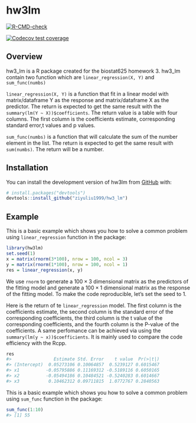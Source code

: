 
<!-- README.md is generated from README.Rmd. Please edit that file -->

# hw3lm

<!-- badges: start -->

[![R-CMD-check](https://github.com/ziyuliu1999/hw3_lm/actions/workflows/R-CMD-check.yaml/badge.svg)](https://github.com/ziyuliu1999/hw3_lm/actions/workflows/R-CMD-check.yaml)
<!-- badges: end -->

<!-- badges: start -->

[![Codecov test
coverage](https://codecov.io/gh/ziyuliu1999/hw3_lm/branch/main/graph/badge.svg)](https://app.codecov.io/gh/ziyuliu1999/hw3_lm?branch=main)
<!-- badges: end -->

## Overview

hw3_lm is a R package created for the biostat625 homework 3. hw3_lm
contain two function which are `linear_regression(X, Y)` and
`sum_func(numbs)`

`linear_regression(X, Y)` is a function that fit in a linear model with
matrix/dataframe Y as the response and matrix/dataframe X as the
predictor. The return is expected to get the same result with the
`summary(lm(Y ~ X))$coefficients`. The return value is a table with four
columns. The first column is the coefficients estimate, corresponding
standard error,t values and p values.

`sum_func(numbs)` is a function that will calculate the sum of the
number element in the list. The return is expected to get the same
result with `sum(numbs)`. The return will be a number.

## Installation

You can install the development version of hw3lm from
[GitHub](https://github.com/) with:

``` r
# install.packages("devtools")
devtools::install_github("ziyuliu1999/hw3_lm")
```

## Example

This is a basic example which shows you how to solve a common problem
using `linear_regression` function in the package:

``` r
library(hw3lm)
set.seed(1)
x = matrix(rnorm(3*100), nrow = 100, ncol = 3)
y = matrix(rnorm(1*100), nrow = 100, ncol = 1)
res = linear_regression(x, y)
```

We use `rnorm` to generate a $100 \times 3$ dimensional matrix as the
predictors of the fitting model and generate a $100 \times 1$
dimensional matrix as the response of the fitting model. To make the
code reproducible, let’s set the seed to 1.

Here is the return of te `linear_regression` model. The first column is
the coefficients estimate, the second column is the standard error of
the corresponding coefficients, the third column is the t value of the
corresponding coefficients, and the fourth column is the P-value of the
coefficients. A same perfomance can be achieved via using the
`summary(lm(y ~ x))$coefficients`. It is mainly used to compare the code
efficiency with the Rcpp.

``` r
res
#>                Estimate Std. Error    t value  Pr(>|t|)
#> (Intercept)  0.05273106 0.10064857  0.5239127 0.6015467
#> x1          -0.05795886 0.11169312 -0.5189116 0.6050165
#> x2          -0.05494186 0.10484521 -0.5240283 0.6014667
#> x3           0.10462312 0.09711815  1.0772767 0.2840563
```

This is a basic example which shows you how to solve a common problem
using `sum_func` function in the package:

``` r
sum_func(1:10)
#> [1] 55
```
